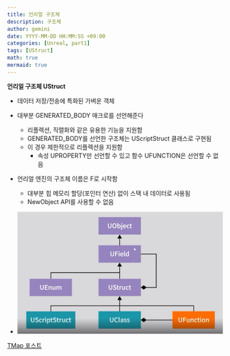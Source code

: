 ```yaml
---
title: 언리얼 구조체
description: 구조체
author: gemini
date: YYYY-MM-DD HH:MM:SS +09:00
categories: [Unreal, part1]
tags: [UStruct]
math: true
mermaid: true
---
```


**언리얼 구조체 UStruct**
- 데이터 저장/전송에 특화된 가벼운 객체
- 대부분 GENERATED_BODY 매크로를 선언해준다
	- 리플렉션, 직렬화와 같은 유용한 기능을 지원함
	- GENERATED_BODY를 선언한 구조체는 UScriptStruct 클래스로 구현됨
	- 이 경우 제한적으로 리플렉션을 지원함
		- 속성 UPROPERTY만 선언할 수 있고 함수 UFUNCTION은 선언할 수 없음

- 언리얼 엔진의 구조체 이름은 F로 시작함
	- 대부분 힙 메모리 할당(포인터 연산) 없이 스택 내 데이터로 사용됨
	- NewObject API를 사용할 수 없음
- ![언리얼 리플렉션 관련 계층 구조.png](/assets/img/posts/file_photos/언리얼%20리플렉션%20관련%20계층%20구조.png)

[TMap 포스트]((https://gemini9764.github.io/posts/unreal-TMap/))